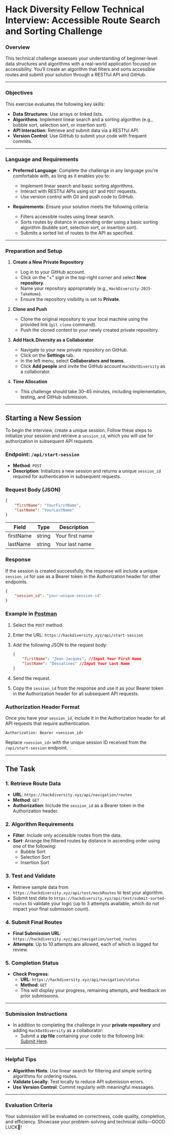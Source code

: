 
# Hack Diversity Fellow Technical Interview: Accessible Route Search and Sorting Challenge

### Overview
This technical challenge assesses your understanding of beginner-level data structures and algorithms with a real-world application focused on accessibility. You’ll create an algorithm that filters and sorts accessible routes and submit your solution through a RESTful API and GitHub.

---

### Objectives
This exercise evaluates the following key skills:
- **Data Structures**: Use arrays or linked lists.
- **Algorithms**: Implement linear search and a sorting algorithm (e.g., bubble sort, selection sort, or insertion sort).
- **API Interaction**: Retrieve and submit data via a RESTful API.
- **Version Control**: Use GitHub to submit your code with frequent commits.

---

### Language and Requirements

- **Preferred Language**: Complete the challenge in any language you’re comfortable with, as long as it enables you to:
  - Implement linear search and basic sorting algorithms.
  - Interact with RESTful APIs using `GET` and `POST` requests.
  - Use version control with Git and push code to GitHub.

- **Requirements**: Ensure your solution meets the following criteria:
  - Filters accessible routes using linear search.
  - Sorts routes by distance in ascending order using a basic sorting algorithm (bubble sort, selection sort, or insertion sort).
  - Submits a sorted list of routes to the API as specified.

---

### Preparation and Setup

1. **Create a New Private Repository**
   - Log in to your GitHub account.
   - Click on the "+" sign in the top-right corner and select **New repository**.
   - Name your repository appropriately (e.g., `HackDiversity-2025-TakeHome`).
   - Ensure the repository visibility is set to **Private**.

2. **Clone and Push**
   - Clone the original repository to your local machine using the provided link (`git clone` command).
   - Push the cloned content to your newly created private repository.

3. **Add Hack.Diversity as a Collaborator**
   - Navigate to your new private repository on GitHub.
   - Click on the **Settings** tab.
   - In the left menu, select **Collaborators and teams**.
   - Click **Add people** and invite the GitHub account `HackDotDiversity` as a collaborator.

4. **Time Allocation**
   - This challenge should take 30–45 minutes, including implementation, testing, and GitHub submission.

---

## Starting a New Session

To begin the interview, create a unique session. Follow these steps to initialize your session and retrieve a `session_id`, which you will use for authorization in subsequent API requests.

### Endpoint: `/api/start-session`
- **Method**: `POST`
- **Description**: Initializes a new session and returns a unique `session_id` required for authentication in subsequent requests.

### Request Body (JSON)
```json
{
    "firstName": "YourFirstName",
    "lastName": "YourLastName"
}
```

| Field     | Type   | Description          |
| --------- | ------ | -------------------- |
| firstName | string | Your first name      |
| lastName  | string | Your last name       |

### Response
If the session is created successfully, the response will include a unique `session_id` for use as a Bearer token in the Authorization header for other endpoints.

```json
{
    "session_id": "your-unique-session-id"
}
```

### Example in [Postman](https://medium.com/assertqualityassurance/rest-api-test-automation-with-postman-jenkins-1-of-3-860edf3c2a45)
1. Select the `POST` method.
2. Enter the URL: `https://hackdiversity.xyz/api/start-session`
3. Add the following JSON to the request body:

    ```json
    {
        "firstName": "Jean-Jacques", //Input Your First Name
        "lastName": "Dessalines" //Input Your Last Name
    }
    ```

4. Send the request.
5. Copy the `session_id` from the response and use it as your Bearer token in the Authorization header for all subsequent API requests.

### Authorization Header Format
Once you have your `session_id`, include it in the Authorization header for all API requests that require authentication.

```plaintext
Authorization: Bearer <session_id>
```

Replace `<session_id>` with the unique session ID received from the `/api/start-session` endpoint.

---

## The Task

### 1. Retrieve Route Data
- **URL**: `https://hackdiversity.xyz/api/navigation/routes`
- **Method**: `GET`
- **Authorization**: Include the `session_id` as a Bearer token in the Authorization header.

### 2. Algorithm Requirements
- **Filter**: Include only accessible routes from the data.
- **Sort**: Arrange the filtered routes by distance in ascending order using one of the following:
  - Bubble Sort
  - Selection Sort
  - Insertion Sort

### 3. Test and Validate
- Retrieve sample data from `https://hackdiversity.xyz/api/test/mockRoutes` to test your algorithm.
- Submit test data to `https://hackdiversity.xyz/api/test/submit-sorted-routes` to validate your logic (up to 3 attempts available, which do not impact your final submission count).

### 4. Submit Final Routes
- **Final Submission URL**: `https://hackdiversity.xyz/api/navigation/sorted_routes`
- **Attempts**: Up to 10 attempts are allowed, each of which is logged for review.

### 5. Completion Status
- **Check Progress**: 
  - **URL**: `https://hackdiversity.xyz/api/navigation/status`
  - **Method**: `GET`
  - This will display your progress, remaining attempts, and feedback on prior submissions.

---

### Submission Instructions

- In addition to completing the challenge in your **private repository** and adding `HackDotDiversity` as a collaborator:
  - Submit a **zip file** containing your code to the following link:  
    [Submit Here](https://forms.gle/2zby2Pia3BR4e2na7).

---

### Helpful Tips

- **Algorithm Hints**: Use linear search for filtering and simple sorting algorithms for ordering routes.
- **Validate Locally**: Test locally to reduce API submission errors.
- **Use Version Control**: Commit regularly with meaningful messages.

---

### Evaluation Criteria

Your submission will be evaluated on correctness, code quality, completion, and efficiency. Showcase your problem-solving and technical skills—GOOD LUCK👾!
